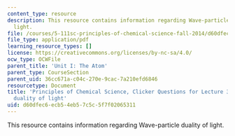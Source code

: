 ```yaml
---
content_type: resource
description: This resource contains information regarding Wave-particle duality of
  light.
file: /courses/5-111sc-principles-of-chemical-science-fall-2014/d60dfec6ecb54eb57c5c5f7f02065311_MIT5_111F14_Lec3Clkr.pdf
file_type: application/pdf
learning_resource_types: []
license: https://creativecommons.org/licenses/by-nc-sa/4.0/
ocw_type: OCWFile
parent_title: 'Unit I: The Atom'
parent_type: CourseSection
parent_uid: 36cc671a-c04c-270e-9cac-7a210efd6846
resourcetype: Document
title: 'Principles of Chemical Science, Clicker Questions for Lecture 3: Wave-particle
  duality of light'
uid: d60dfec6-ecb5-4eb5-7c5c-5f7f02065311
---
```

This resource contains information regarding Wave-particle duality of light.
